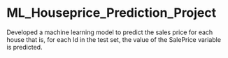 # ML_Houseprice_Prediction_Project
Developed a machine learning model to predict the sales price for each house that is, for each Id in the test set, the value of the SalePrice variable is predicted.
